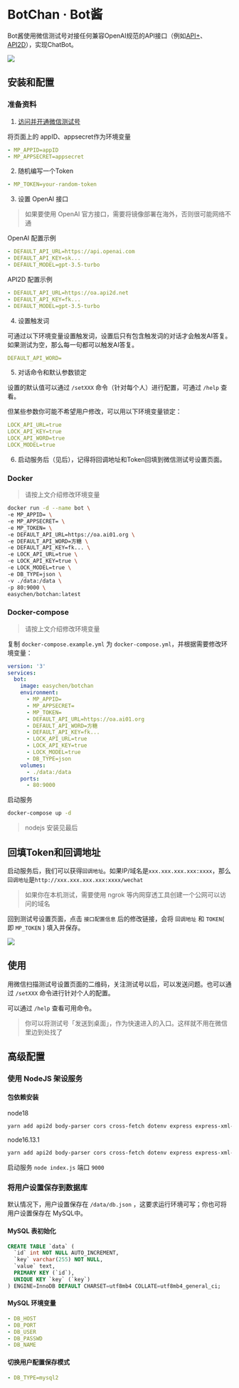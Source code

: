 # BotChan · Bot酱

Bot酱使用微信测试号对接任何兼容OpenAI规范的API接口（例如[API+](https://apipl.us/?mtm_campaign=botchan)、[API2D](https://api2d.com/r/186008)），实现ChatBot。

![](images/20231009132204.png)

## 安装和配置

### 准备资料

1. [访问并开通微信测试号](https://mp.weixin.qq.com/debug/cgi-bin/sandbox?t=sandbox/login)

将页面上的 appID、appsecret作为环境变量

```yml
- MP_APPID=appID
- MP_APPSECRET=appsecret
```
2. 随机编写一个Token

```yml
- MP_TOKEN=your-random-token
```

3. 设置 OpenAI 接口

> 如果要使用 OpenAI 官方接口，需要将镜像部署在海外，否则很可能网络不通

OpenAI 配置示例

```yml
- DEFAULT_API_URL=https://api.openai.com
- DEFAULT_API_KEY=sk...
- DEFAULT_MODEL=gpt-3.5-turbo
```

API2D 配置示例

```yml
- DEFAULT_API_URL=https://oa.api2d.net
- DEFAULT_API_KEY=fk...
- DEFAULT_MODEL=gpt-3.5-turbo
```

4. 设置触发词

可通过以下环境变量设置触发词，设置后只有包含触发词的对话才会触发AI答复。如果测试为空，那么每一句都可以触发AI答复。

```yml
DEFAULT_API_WORD=
```

5. 对话命令和默认参数锁定

设置的默认值可以通过 `/setXXX` 命令（针对每个人）进行配置，可通过 `/help` 查看。

但某些参数你可能不希望用户修改，可以用以下环境变量锁定：

```yml
LOCK_API_URL=true
LOCK_API_KEY=true
LOCK_API_WORD=true
LOCK_MODEL=true
```

6. 启动服务后（见后），记得将回调地址和Token回填到微信测试号设置页面。

### Docker

> 请按上文介绍修改环境变量

```bash
docker run -d --name bot \
-e MP_APPID= \
-e MP_APPSECRET= \
-e MP_TOKEN= \
-e DEFAULT_API_URL=https://oa.ai01.org \
-e DEFAULT_API_WORD=方糖 \  
-e DEFAULT_API_KEY=fk... \
-e LOCK_API_URL=true \
-e LOCK_API_KEY=true \
-e LOCK_MODEL=true \
-e DB_TYPE=json \
-v ./data:/data \
-p 80:9000 \
easychen/botchan:latest
```
### Docker-compose

> 请按上文介绍修改环境变量

复制 `docker-compose.example.yml` 为 `docker-compose.yml`，并根据需要修改环境变量：

```yml
version: '3'
services:
  bot:
    image: easychen/botchan
    environment:
      - MP_APPID=
      - MP_APPSECRET=
      - MP_TOKEN=
      - DEFAULT_API_URL=https://oa.ai01.org
      - DEFAULT_API_WORD=方糖
      - DEFAULT_API_KEY=fk...
      - LOCK_API_URL=true
      - LOCK_API_KEY=true
      - LOCK_MODEL=true
      - DB_TYPE=json
    volumes:
      - ./data:/data
    ports:
      - 80:9000
```
启动服务

```bash
docker-compose up -d
```

> nodejs 安装见最后

## 回填Token和回调地址

启动服务后，我们可以获得`回调地址`。如果IP/域名是`xxx.xxx.xxx.xxx:xxxx`，那么`回调地址`是`http://xxx.xxx.xxx.xxx:xxxx/wechat`

> 如果你在本机测试，需要使用 ngrok 等内网穿透工具创建一个公网可以访问的域名

回到测试号设置页面，点击 `接口配置信息` 后的修改链接，会将 `回调地址` 和 `TOKEN`( 即 `MP_TOKEN` )  填入并保存。

![](images/20231009130318.png)

## 使用

用微信扫描测试号设置页面的二维码，关注测试号以后，可以发送问题。也可以通过 `/setXXX` 命令进行针对个人的配置。

可以通过 `/help` 查看可用命令。

> 你可以将测试号「发送到桌面」，作为快速进入的入口。这样就不用在微信里边到处找了

## 高级配置

### 使用 NodeJS 架设服务

#### 包依赖安装

node18

```bash
yarn add api2d body-parser cors cross-fetch dotenv express express-xml-bodyparser knex mysql2 simple-json-db
```

node16.13.1 

```bash
yarn add api2d body-parser cors cross-fetch dotenv express express-xml-bodyparser knex mysql2@3.0.1 simple-json-db
```

启动服务 `node index.js` 端口 `9000`

### 将用户设置保存到数据库

默认情况下，用户设置保存在 `/data/db.json` ，这要求运行环境可写；你也可将用户设置保存在 MySQL中。

#### MySQL 表初始化

```sql
CREATE TABLE `data` (
  `id` int NOT NULL AUTO_INCREMENT,
  `key` varchar(255) NOT NULL,
  `value` text,
  PRIMARY KEY (`id`),
  UNIQUE KEY `key` (`key`)
) ENGINE=InnoDB DEFAULT CHARSET=utf8mb4 COLLATE=utf8mb4_general_ci;
```

#### MySQL 环境变量

```yml
- DB_HOST
- DB_PORT
- DB_USER
- DB_PASSWD
- DB_NAME
```

#### 切换用户配置保存模式

```yml
- DB_TYPE=mysql2
```

